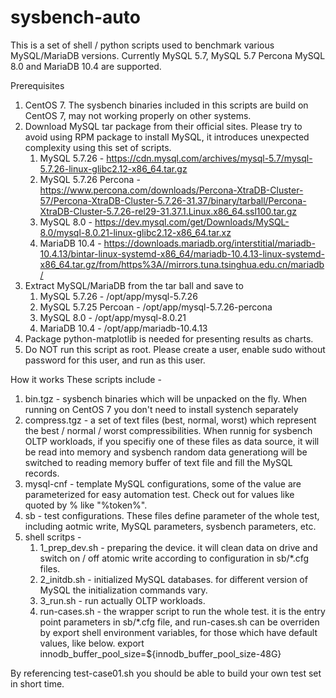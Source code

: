 # sysbench-auto

This is a set of shell / python scripts used to benchmark various 
MySQL/MariaDB versions. Currently MySQL 5.7, MySQL 5.7 Percona
MySQL 8.0 and MariaDB 10.4 are supported.

Prerequisites 
1. CentOS 7. The sysbench binaries included in this scripts
   are build on CentOS 7, may not working properly on other
   systems.
2. Download MySQL tar package from their official sites. Please
   try to avoid using RPM package to install MySQL, it introduces
   unexpected complexity using this set of scripts.
    1) MySQL 5.7.26         - https://cdn.mysql.com/archives/mysql-5.7/mysql-5.7.26-linux-glibc2.12-x86_64.tar.gz
    2) MySQL 5.7.26 Percona - https://www.percona.com/downloads/Percona-XtraDB-Cluster-57/Percona-XtraDB-Cluster-5.7.26-31.37/binary/tarball/Percona-XtraDB-Cluster-5.7.26-rel29-31.37.1.Linux.x86_64.ssl100.tar.gz
    3) MySQL 8.0            - https://dev.mysql.com/get/Downloads/MySQL-8.0/mysql-8.0.21-linux-glibc2.12-x86_64.tar.xz
    4) MariaDB 10.4         - https://downloads.mariadb.org/interstitial/mariadb-10.4.13/bintar-linux-systemd-x86_64/mariadb-10.4.13-linux-systemd-x86_64.tar.gz/from/https%3A//mirrors.tuna.tsinghua.edu.cn/mariadb/
3. Extract MySQL/MariaDB from the tar ball and save to
    1) MySQL 5.7.26         - /opt/app/mysql-5.7.26
    2) MySQL 5.7.25 Percoan - /opt/app/mysql-5.7.26-percona
    3) MySQL 8.0            - /opt/app/mysql-8.0.21
    4) MariaDB 10.4         - /opt/app/mariadb-10.4.13
4. Package python-matplotlib is needed for presenting results as charts.
5. Do NOT run this script as root. Please create a user, enable sudo without
   password for this user, and run as this user.

How it works
These scripts include -
1. bin.tgz - sysbench binaries which will be unpacked on the fly. When running
   on CentOS 7 you don't need to install systench separately
2. compress.tgz - a set of text files (best, normal, worst) which represent
   the best / normal / worst compressibilities. When runnig for sysbench OLTP
   workloads, if you specifiy one of these files as data source, it will be
   read into memory and sysbench random data generationg will be switched to
   reading memory buffer of text file and fill the MySQL records.
3. mysql-cnf - template MySQL configurations, some of the value are parameterized
   for easy automation test. Check out for values like quoted by % like "%token%".
4. sb - test configurations. These files define parameter of the whole test,
   including aotmic write, MySQL parameters, sysbench parameters, etc.
5. shell scritps -
   1) 1_prep_dev.sh - preparing the device. it will clean data on drive and switch
      on / off atomic write according to configuration in sb/*.cfg files.
   2) 2_initdb.sh - initialized MySQL databases. for different version of MySQL the
      initialization commands vary.
   3) 3_run.sh - run actually OLTP workloads. 
   4) run-cases.sh - the wrapper script to run the whole test. it is the entry point
   parameters in sb/*.cfg file, and run-cases.sh can be overriden by export shell
   environment variables, for those which have default values, like below.
      export innodb_buffer_pool_size=${innodb_buffer_pool_size-48G}
 
By referencing test-case01.sh you should be able to build your own test set
in short time.
